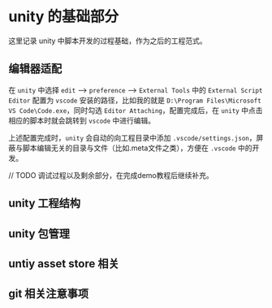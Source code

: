 # unity 的基础部分
这里记录 unity 中脚本开发的过程基础，作为之后的工程范式。

## 编辑器适配
在 `unity` 中选择 `edit` --> `preference` --> `External Tools` 中的 `External Script Editor` 配置为 `vscode` 安装的路径，比如我的就是 `D:\Program Files\Microsoft VS Code\Code.exe`，同时勾选 `Editor Attaching`，配置完成后，在 `unity` 中点击相应的脚本时就会跳转到 `vscode` 中进行编辑。

上述配置完成时，`unity` 会自动的向工程目录中添加 `.vscode/settings.json`，屏蔽与脚本编辑无关的目录与文件（比如.meta文件之类），方便在 `.vscode` 中的开发。

// TODO 调试过程以及剩余部分，在完成demo教程后继续补充。

## unity 工程结构

## unity 包管理

## untiy asset store 相关

## git 相关注意事项